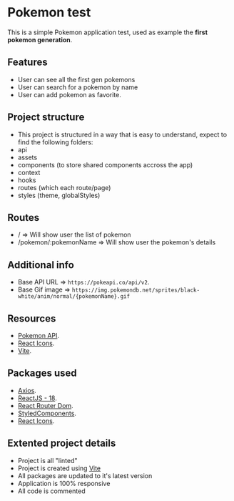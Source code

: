 # Pokemon test

This is a simple Pokemon application test, used as example the **first pokemon generation**.

## Features

- User can see all the first gen pokemons
- User can search for a pokemon by name
- User can add pokemon as favorite.

## Project structure

- This project is structured in a way that is easy to understand, expect to find the following folders:
- api
- assets
- components (to store shared components accross the app)
- context
- hooks
- routes (which each route/page)
- styles (theme, globalStyles)

## Routes

- / => Will show user the list of pokemon
- /pokemon/:pokemonName => Will show user the pokemon's details

## Additional info

- Base API URL => `https://pokeapi.co/api/v2`.
- Base Gif image => `https://img.pokemondb.net/sprites/black-white/anim/normal/{pokemonName}.gif`

## Resources

- <a href="https://pokeapi.co/" target="_blank">Pokemon API</a>.
- <a href="hhttps://react-icons.github.io/react-icons" target="_blank">React Icons</a>.
- <a href="https://vitejs.dev/" target="_blank">Vite</a>.

## Packages used

- <a href="https://axios-http.com/docs/intro" target="_blank">Axios</a>.
- <a href="https://reactjs.org/" target="_blank">ReactJS - 18</a>.
- <a href="https://www.npmjs.com/package/react-router-dom" target="_blank">React Router Dom</a>.
- <a href="https://styled-components.com/" target="_blank">StyledComponents</a>.
- <a href="hhttps://react-icons.github.io/react-icons" target="_blank">React Icons</a>.

## Extented project details

- Project is all "linted"
- Project is created using <a href="https://vitejs.dev/" target="_blank">Vite</a>
- All packages are updated to it's latest version
- Application is 100% responsive
- All code is commented
